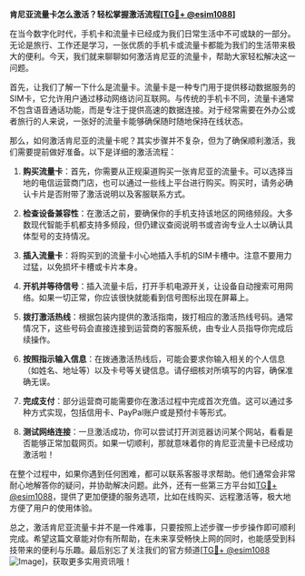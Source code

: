 **肯尼亚流量卡怎么激活？轻松掌握激活流程[[TG💪+ @esim1088](https://t.me/s/esim1088)]**

在当今数字化时代，手机卡和流量卡已经成为我们日常生活中不可或缺的一部分。无论是旅行、工作还是学习，一张优质的手机卡或流量卡都能为我们的生活带来极大的便利。今天，我们就来聊聊如何激活肯尼亚的流量卡，帮助大家轻松解决这一问题。

首先，让我们了解一下什么是流量卡。流量卡是一种专门用于提供移动数据服务的SIM卡，它允许用户通过移动网络访问互联网。与传统的手机卡不同，流量卡通常不包含语音通话功能，而是专注于提供高速的数据连接。对于经常需要在外办公或者旅行的人来说，一张好的流量卡能够确保随时随地保持在线状态。

那么，如何激活肯尼亚的流量卡呢？其实步骤并不复杂，但为了确保顺利激活，我们需要提前做好准备。以下是详细的激活流程：

1. **购买流量卡**：首先，你需要从正规渠道购买一张肯尼亚的流量卡。可以选择当地的电信运营商门店，也可以通过一些线上平台进行购买。购买时，请务必确认卡片是否附带了激活说明以及客服联系方式。

2. **检查设备兼容性**：在激活之前，要确保你的手机支持该地区的网络频段。大多数现代智能手机都支持多频段，但仍建议查阅说明书或咨询专业人士以确认具体型号的支持情况。

3. **插入流量卡**：将购买到的流量卡小心地插入手机的SIM卡槽中。注意不要用力过猛，以免损坏卡槽或卡片本身。

4. **开机并等待信号**：插入流量卡后，打开手机电源开关，让设备自动搜索可用网络。如果一切正常，你应该很快就能看到信号图标出现在屏幕上。

5. **拨打激活热线**：根据包装内提供的激活指南，拨打相应的激活热线号码。通常情况下，这些号码会直接连接到运营商的客服系统，由专业人员指导你完成后续操作。

6. **按照指示输入信息**：在拨通激活热线后，可能会要求你输入相关的个人信息（如姓名、地址等）以及卡号等关键信息。请仔细核对所填写的内容，确保准确无误。

7. **完成支付**：部分运营商可能需要你在激活过程中完成首次充值。这可以通过多种方式实现，包括信用卡、PayPal账户或是预付卡等形式。

8. **测试网络连接**：一旦激活成功，你可以尝试打开浏览器访问某个网站，看看是否能够正常加载网页。如果一切顺利，那就意味着你的肯尼亚流量卡已经成功激活啦！

在整个过程中，如果你遇到任何困难，都可以联系客服寻求帮助。他们通常会非常耐心地解答你的疑问，并协助解决问题。此外，还有一些第三方平台如[TG💪+ @esim1088](https://t.me/s/esim1088)，提供了更加便捷的服务选项，比如在线购买、远程激活等，极大地方便了用户的使用体验。

总之，激活肯尼亚流量卡并不是一件难事，只要按照上述步骤一步步操作即可顺利完成。希望这篇文章能对你有所帮助，在未来享受畅快上网的同时，也能感受到科技带来的便利与乐趣。最后别忘了关注我们的官方频道[[TG💪+ @esim1088](https://t.me/s/esim1088) ![Image](https://i.postimg.cc/4NQfJmqS/Snipaste-2025-05-13-00-14-12.png)]，获取更多实用资讯哦！